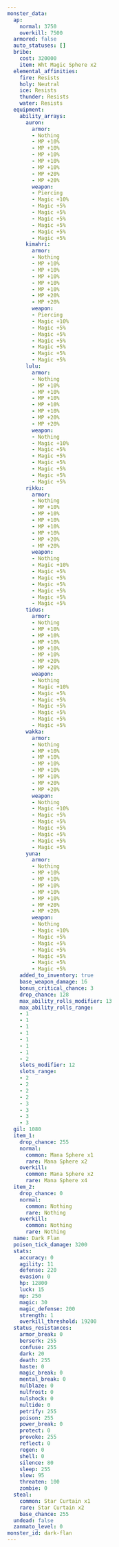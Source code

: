 ```yaml
---
monster_data:
  ap:
    normal: 3750
    overkill: 7500
  armored: false
  auto_statuses: []
  bribe:
    cost: 320000
    item: Wht Magic Sphere x2
  elemental_affinities:
    fire: Resists
    holy: Neutral
    ice: Resists
    thunder: Resists
    water: Resists
  equipment:
    ability_arrays:
      auron:
        armor:
        - Nothing
        - MP +10%
        - MP +10%
        - MP +10%
        - MP +10%
        - MP +10%
        - MP +20%
        - MP +20%
        weapon:
        - Piercing
        - Magic +10%
        - Magic +5%
        - Magic +5%
        - Magic +5%
        - Magic +5%
        - Magic +5%
        - Magic +5%
      kimahri:
        armor:
        - Nothing
        - MP +10%
        - MP +10%
        - MP +10%
        - MP +10%
        - MP +10%
        - MP +20%
        - MP +20%
        weapon:
        - Piercing
        - Magic +10%
        - Magic +5%
        - Magic +5%
        - Magic +5%
        - Magic +5%
        - Magic +5%
        - Magic +5%
      lulu:
        armor:
        - Nothing
        - MP +10%
        - MP +10%
        - MP +10%
        - MP +10%
        - MP +10%
        - MP +20%
        - MP +20%
        weapon:
        - Nothing
        - Magic +10%
        - Magic +5%
        - Magic +5%
        - Magic +5%
        - Magic +5%
        - Magic +5%
        - Magic +5%
      rikku:
        armor:
        - Nothing
        - MP +10%
        - MP +10%
        - MP +10%
        - MP +10%
        - MP +10%
        - MP +20%
        - MP +20%
        weapon:
        - Nothing
        - Magic +10%
        - Magic +5%
        - Magic +5%
        - Magic +5%
        - Magic +5%
        - Magic +5%
        - Magic +5%
      tidus:
        armor:
        - Nothing
        - MP +10%
        - MP +10%
        - MP +10%
        - MP +10%
        - MP +10%
        - MP +20%
        - MP +20%
        weapon:
        - Nothing
        - Magic +10%
        - Magic +5%
        - Magic +5%
        - Magic +5%
        - Magic +5%
        - Magic +5%
        - Magic +5%
      wakka:
        armor:
        - Nothing
        - MP +10%
        - MP +10%
        - MP +10%
        - MP +10%
        - MP +10%
        - MP +20%
        - MP +20%
        weapon:
        - Nothing
        - Magic +10%
        - Magic +5%
        - Magic +5%
        - Magic +5%
        - Magic +5%
        - Magic +5%
        - Magic +5%
      yuna:
        armor:
        - Nothing
        - MP +10%
        - MP +10%
        - MP +10%
        - MP +10%
        - MP +10%
        - MP +20%
        - MP +20%
        weapon:
        - Nothing
        - Magic +10%
        - Magic +5%
        - Magic +5%
        - Magic +5%
        - Magic +5%
        - Magic +5%
        - Magic +5%
    added_to_inventory: true
    base_weapon_damage: 16
    bonus_critical_chance: 3
    drop_chance: 128
    max_ability_rolls_modifier: 13
    max_ability_rolls_range:
    - 1
    - 1
    - 1
    - 1
    - 1
    - 1
    - 1
    - 2
    slots_modifier: 12
    slots_range:
    - 2
    - 2
    - 2
    - 2
    - 3
    - 3
    - 3
    - 3
  gil: 1080
  item_1:
    drop_chance: 255
    normal:
      common: Mana Sphere x1
      rare: Mana Sphere x2
    overkill:
      common: Mana Sphere x2
      rare: Mana Sphere x4
  item_2:
    drop_chance: 0
    normal:
      common: Nothing
      rare: Nothing
    overkill:
      common: Nothing
      rare: Nothing
  name: Dark Flan
  poison_tick_damage: 3200
  stats:
    accuracy: 0
    agility: 11
    defense: 220
    evasion: 0
    hp: 12800
    luck: 15
    mp: 250
    magic: 30
    magic_defense: 200
    strength: 1
    overkill_threshold: 19200
  status_resistances:
    armor_break: 0
    berserk: 255
    confuse: 255
    dark: 20
    death: 255
    haste: 0
    magic_break: 0
    mental_break: 0
    nulblaze: 0
    nulfrost: 0
    nulshock: 0
    nultide: 0
    petrify: 255
    poison: 255
    power_break: 0
    protect: 0
    provoke: 255
    reflect: 0
    regen: 0
    shell: 0
    silence: 80
    sleep: 255
    slow: 95
    threaten: 100
    zombie: 0
  steal:
    common: Star Curtain x1
    rare: Star Curtain x2
    base_chance: 255
  undead: false
  zanmato_level: 0
monster_id: dark-flan
---
```

